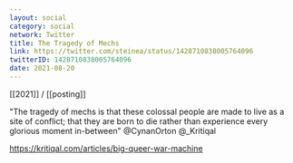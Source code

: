 ```yaml
---
layout: social
category: social
network: Twitter
title: The Tragedy of Mechs
link: https://twitter.com/steinea/status/1428710838005764096
twitterID: 1428710838005764096
date: 2021-08-20
---
```


[[2021]] / [[posting]]

"The tragedy of mechs is that these colossal people are made to live as a site of conflict; that they are born to die rather than experience every glorious moment in-between" @CynanOrton @_Kritiqal

<https://kritiqal.com/articles/big-queer-war-machine>
